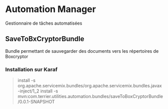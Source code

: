 # Automation Manager
Gestionnaire de tâches automatisées


## SaveToBxCryptorBundle
Bundle permettant de sauvegarder des documents vers les répertoires de Boxcryptor


### Installation sur Karaf
> install -s org.apache.servicemix.bundles/org.apache.servicemix.bundles.javax-inject/1_2
> install -s mvn:com.terrier.utilities.automation.bundles/saveToBoxCryptorBundle/0.0.1-SNAPSHOT

